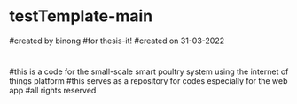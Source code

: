 # testTemplate-main
#created by binong
#for thesis-it!
#created on 31-03-2022
#
#
#
#
#
#
#this is a code for the small-scale smart poultry system using the internet of things platform
#this serves as a repository for codes especially for the web app
#all rights reserved
